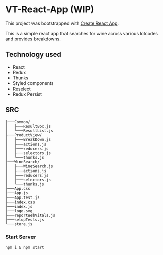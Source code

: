 # VT-React-App (WIP)

This project was bootstrapped with [Create React App](https://github.com/facebook/create-react-app).

This is a simple react app that searches for wine across various lotcodes and provides breakdowns.

## Technology used
* React
* Redux
* Thunks
* Styled components
* Reselect
* Redux Persist

## SRC
```
├───Common/
│   ├───ResultBox.js
│   └───ResultList.js
├───ProductView/
│   ├───BreakDown.js
│   ├───actions.js
│   ├───reducers.js
│   ├───selectors.js
│   └───thunks.js
├───WineSearch/
│   ├───WineSearch.js
│   ├───actions.js
│   ├───reducers.js
│   ├───selectors.js
│   └───thunks.js
├───App.css
├───App.js
├───App.test.js
├───index.css
├───index.js
├───logo.svg
├───reportWebVitals.js
├───setupTests.js
└───store.js

```

### Start Server
```npm i & npm start```
